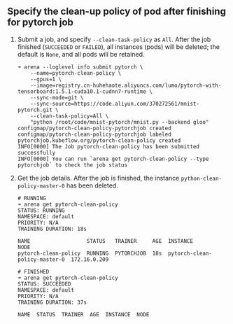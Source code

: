## Specify the clean-up policy of pod after finishing for pytorch job

1. Submit a job, and specify `--clean-task-policy` as `All`. After the job finished (`SUCCEEDED` or `FAILED`), all instances (pods) will be deleted; the default is `None`, and all pods will be retained.
	```shell
	➜ arena --loglevel info submit pytorch \
		--name=pytorch-clean-policy \
		--gpus=1 \
		--image=registry.cn-huhehaote.aliyuncs.com/lumo/pytorch-with-tensorboard:1.5.1-cuda10.1-cudnn7-runtime \
		--sync-mode=git \
		--sync-source=https://code.aliyun.com/370272561/mnist-pytorch.git \
		--clean-task-policy=All \
		"python /root/code/mnist-pytorch/mnist.py --backend gloo"
	configmap/pytorch-clean-policy-pytorchjob created
	configmap/pytorch-clean-policy-pytorchjob labeled
	pytorchjob.kubeflow.org/pytorch-clean-policy created
	INFO[0000] The Job pytorch-clean-policy has been submitted successfully
	INFO[0000] You can run `arena get pytorch-clean-policy --type pytorchjob` to check the job status
	```

2. Get the job details. After the job is finished, the instance `python-clean-policy-master-0` has been deleted.
	```shell
    # RUNNING
    ➜ arena get pytorch-clean-policy
    STATUS: RUNNING
    NAMESPACE: default
    PRIORITY: N/A
    TRAINING DURATION: 18s
    
    NAME                  STATUS   TRAINER     AGE  INSTANCE                       NODE
    pytorch-clean-policy  RUNNING  PYTORCHJOB  18s  pytorch-clean-policy-master-0  172.16.0.209
    
    # FINISHED
    ➜ arena get pytorch-clean-policy
    STATUS: SUCCEEDED
    NAMESPACE: default
    PRIORITY: N/A
    TRAINING DURATION: 37s
 
    NAME  STATUS  TRAINER  AGE  INSTANCE  NODE
	```